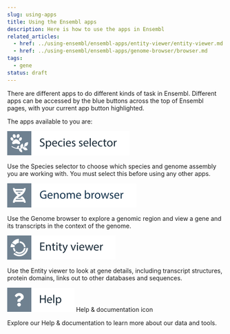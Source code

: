 ```yaml
---
slug: using-apps
title: Using the Ensembl apps
description: Here is how to use the apps in Ensembl
related_articles:
  - href: ../using-ensembl/ensembl-apps/entity-viewer/entity-viewer.md
  - href: ../using-ensembl/ensembl-apps/genome-browser/browser.md
tags:
  - gene
status: draft
---
```


There are different apps to do different kinds of task in Ensembl. Different apps can be accessed by the blue buttons across the top of Ensembl pages, with your current app button highlighted.

The apps available to you are:

![](../../img/id-species-selector.svg)

Use the Species selector to choose which species and genome assembly you are working with. You must select this before using any other apps.

![](../../img/id-genome-browser.svg)

Use the Genome browser to explore a genomic region and view a gene and its transcripts in the context of the genome.

![](../../img/id-entity-viewer.svg)

Use the Entity viewer to look at gene details, including transcript structures, protein domains, links out to other databases and sequences.

![](../../img/id-help.svg)
Help & documentation icon

Explore our Help & documentation to learn more about our data and tools.
